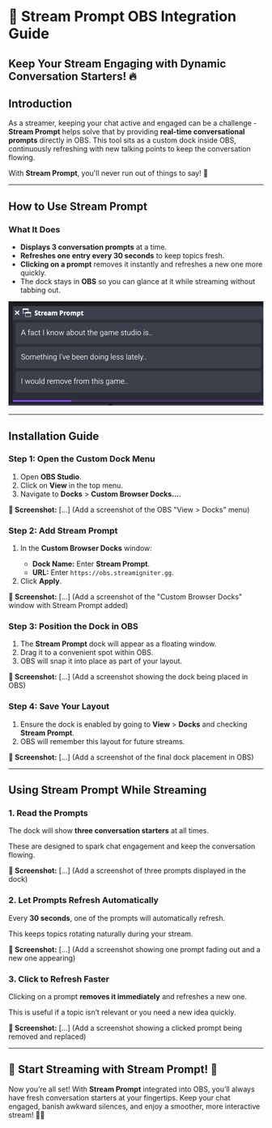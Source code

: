 <h1>💬 Stream Prompt OBS Integration Guide</h1>

<h2>Keep Your Stream Engaging with Dynamic Conversation Starters! 🔥</h2>

<h2>Introduction</h2>
<p>As a streamer, keeping your chat active and engaged can be a challenge - <strong>Stream Prompt</strong> helps solve that by providing <strong>real-time conversational prompts</strong> directly in OBS. This tool sits as a custom dock inside OBS, continuously refreshing with new talking points to keep the conversation flowing.</p>
<p>With <strong>Stream Prompt</strong>, you'll never run out of things to say! 🎤</p>

<hr>

<h2>How to Use Stream Prompt</h2>

<h3>What It Does</h3>
<ul>
    <li><strong>Displays 3 conversation prompts</strong> at a time.</li>
    <li><strong>Refreshes one entry every 30 seconds</strong> to keep topics fresh.</li>
    <li><strong>Clicking on a prompt</strong> removes it instantly and refreshes a new one more quickly.</li>
    <li>The dock stays in <strong>OBS</strong> so you can glance at it while streaming without tabbing out.</li>
</ul>

![Stream Igniter](https://raw.githubusercontent.com/bit-gang-studio/stream-igniter/main/assets/image0.png)

<hr>

<h2>Installation Guide</h2>

<h3>Step 1: Open the Custom Dock Menu</h3>
<ol>
    <li>Open <strong>OBS Studio</strong>.</li>
    <li>Click on <strong>View</strong> in the top menu.</li>
    <li>Navigate to <strong>Docks</strong> > <strong>Custom Browser Docks…</strong>.</li>
</ol>

<p><strong>📸 Screenshot:</strong> [...] (Add a screenshot of the OBS "View > Docks" menu)</p>

<h3>Step 2: Add Stream Prompt</h3>
<ol>
    <li>In the <strong>Custom Browser Docks</strong> window:</li>
    <ul>
        <li><strong>Dock Name:</strong> Enter <strong>Stream Prompt</strong>.</li>
        <li><strong>URL:</strong> Enter <code>https://obs.streamigniter.gg</code>.</li>
    </ul>
    <li>Click <strong>Apply</strong>.</li>
</ol>

<p><strong>📸 Screenshot:</strong> [...] (Add a screenshot of the "Custom Browser Docks" window with Stream Prompt added)</p>

<h3>Step 3: Position the Dock in OBS</h3>
<ol>
    <li>The <strong>Stream Prompt</strong> dock will appear as a floating window.</li>
    <li>Drag it to a convenient spot within OBS.</li>
    <li>OBS will snap it into place as part of your layout.</li>
</ol>

<p><strong>📸 Screenshot:</strong> [...] (Add a screenshot showing the dock being placed in OBS)</p>

<h3>Step 4: Save Your Layout</h3>
<ol>
    <li>Ensure the dock is enabled by going to <strong>View</strong> > <strong>Docks</strong> and checking <strong>Stream Prompt</strong>.</li>
    <li>OBS will remember this layout for future streams.</li>
</ol>

<p><strong>📸 Screenshot:</strong> [...] (Add a screenshot of the final dock placement in OBS)</p>

<hr>

<h2>Using Stream Prompt While Streaming</h2>

<h3>1. Read the Prompts</h3>
<p>The dock will show <strong>three conversation starters</strong> at all times.</p>
<p>These are designed to spark chat engagement and keep the conversation flowing.</p>
<p><strong>📸 Screenshot:</strong> [...] (Add a screenshot of three prompts displayed in the dock)</p>

<h3>2. Let Prompts Refresh Automatically</h3>
<p>Every <strong>30 seconds</strong>, one of the prompts will automatically refresh.</p>
<p>This keeps topics rotating naturally during your stream.</p>

<p><strong>📸 Screenshot:</strong> [...] (Add a screenshot showing one prompt fading out and a new one appearing)</p>

<h3>3. Click to Refresh Faster</h3>
<p>Clicking on a prompt <strong>removes it immediately</strong> and refreshes a new one.</p>
<p>This is useful if a topic isn’t relevant or you need a new idea quickly.</p>

<p><strong>📸 Screenshot:</strong> [...] (Add a screenshot showing a clicked prompt being removed and replaced)</p>

<hr>

<h2>🚀 Start Streaming with Stream Prompt! 🚀</h2>
<p>Now you’re all set! With <strong>Stream Prompt</strong> integrated into OBS, you’ll always have fresh conversation starters at your fingertips. Keep your chat engaged, banish awkward silences, and enjoy a smoother, more interactive stream! 🎤🔥</p>

